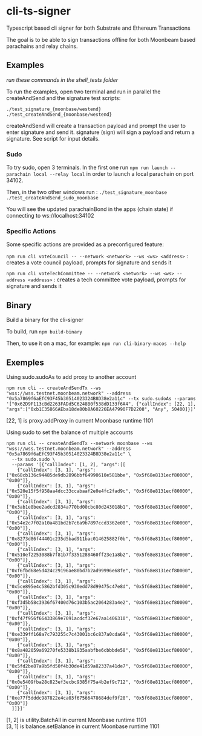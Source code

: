 # cli-ts-signer

Typescript based cli signer for both Substrate and Ethereum Transactions

The goal is to be able to sign transactions offline for both Moonbeam based parachains and relay chains.

## Examples

_run these commands in the shell_tests folder_

To run the examples, open two terminal and run in parallel the createAndSend and the signature test scripts:

`./test_signature_{moonbase/westend}`
`./test_createAndSend_{moonbase/westend}`

createAndSend will create a transaction payload and prompt the user to enter signature and send it.
signature (sign) will sign a payload and return a signature.
See script for input details.

### Sudo

To try sudo, open 3 terminals.
In the first one run `npm run launch --parachain local --relay local` in order
to launch a local parachain on port 34102.

Then, in the two other windows run :
`./test_signature_moonbase`
`./test_createAndSend_sudo_moonbase`

You will see the updated parachainBond in the apps (chain state) if connecting to ws://localhost:34102

### Specific Actions

Some specific actions are provided as a preconfigured feature:

`npm run cli voteCouncil -- --network <network> --ws <ws> <address>` : creates a vote council payload, prompts for signature and sends it

`npm run cli voteTechCommittee -- --network <network> --ws <ws> --address <address>` : creates a tech committee vote payload, prompts for signature and sends it

## Binary

Build a binary for the cli-signer

To build, run `npm build-binary`

Then, to use it on a mac, for example:
`npm run cli-binary-macos --help`

## Exemples

Using sudo.sudoAs to add proxy to another account

```
npm run cli -- createAndSendTx --ws "wss://wss.testnet.moonbeam.network" --address "0x5a7869f6aEfC93F45b30514023324B8D38e2a11c" --tx sudo.sudoAs --params '["0x62D9F113cBd2263FADd5C6248B0f538dD133f6A4", {"callIndex": [22, 1], "args":["0xb1C35866AEba18de80b8A60226EA47990F7D2208", "Any", 50400]}]'
```

[22, 1] is proxy.addProxy in current Moonbase runtime 1101

Using sudo to set the balance of multiple accounts

```
npm run cli -- createAndSendTx --network moonbase --ws "wss://wss.testnet.moonbeam.network" --address "0x5a7869f6aEfC93F45b30514023324B8D38e2a11c" \
  --tx sudo.sudo \
  --params '[{"callIndex": [1, 2], "args":[[
    {"callIndex": [3, 1], "args":["0x68cb136c94485de9db2896bbf64990610e581bbe", "0x5f68e8131ecf80000", "0x00"]},
    {"callIndex": [3, 1], "args":["0x520e15f5f958aa4dcc33ccabaaf2e0e4fc2fad9c", "0x5f68e8131ecf80000", "0x00"]},
    {"callIndex": [3, 1], "args":["0x3ab1e8bee2adcd2834a770bd00cbc80d243018b1", "0x5f68e8131ecf80000", "0x00"]},
    {"callIndex": [3, 1], "args":["0x54e2c7f02a10a481bd2b7c6a9b7897ccd3362e08", "0x5f68e8131ecf80000", "0x00"]},
    {"callIndex": [3, 1], "args":["0x8273d86f44401c235d5bad911bac014625882f0b", "0x5f68e8131ecf80000", "0x00"]},
    {"callIndex": [3, 1], "args":["0x510ef2253088b7f81b7f3351288460ff23e1a8b2", "0x5f68e8131ecf80000", "0x00"]},
    {"callIndex": [3, 1], "args":["0xf6fbd68e5d424c29196ae80bd7b2ad99996e68fe", "0x5f68e8131ecf80000", "0x00"]},
    {"callIndex": [3, 1], "args":["0x5ce895e4c5862bfd305c930edd78d99475c47e8d", "0x5f68e8131ecf80000", "0x00"]},
    {"callIndex": [3, 1], "args":["0xf3d5b58c3936f67400d76c103b5ac2064283a4e2", "0x5f68e8131ecf80000", "0x00"]},
    {"callIndex": [3, 1], "args":["0xf47f956f66433869e7091acdcf32e67aa1406310", "0x5f68e8131ecf80000", "0x00"]},
    {"callIndex": [3, 1], "args":["0xe339ff168a7c793255c7c43001bc6c837a0cda69", "0x5f68e8131ecf80000", "0x00"]},
    {"callIndex": [3, 1], "args":["0x8a482059a69270fe5338b1935aabfbe6cbbbde58", "0x5f68e8131ecf80000", "0x00"]},
    {"callIndex": [3, 1], "args":["0x5fd2be87a9b5fd50f4b30de41d59a82337a41de7", "0x5f68e8131ecf80000", "0x00"]},
    {"callIndex": [3, 1], "args":["0x0e5409fba28c823ef3ecbc9385f75a4b2ef9c712", "0x5f68e8131ecf80000", "0x00"]},
    {"callIndex": [3, 1], "args":["0xe77f5dddc987822e4ca03f67566478684def9f28", "0x5f68e8131ecf80000", "0x00"]}
  ]]}]'
```

[1, 2] is utility.BatchAll in current Moonbase runtime 1101  
[3, 1] is balance.setBalance in current Moonbase runtime 1101
